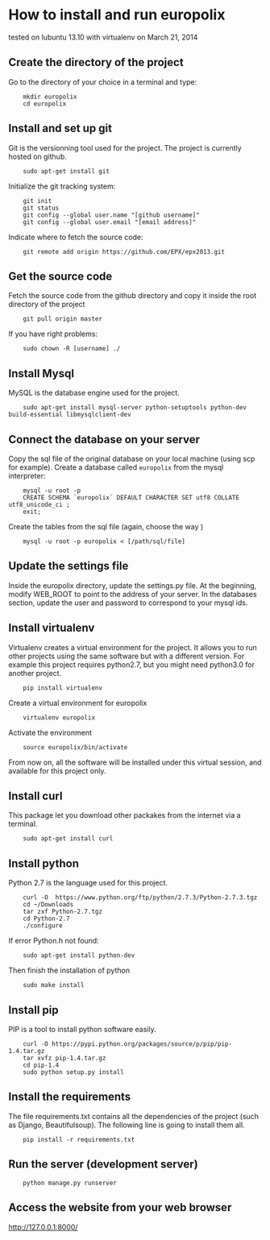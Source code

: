 # How to install and run europolix
tested on lubuntu 13.10 with virtualenv on March 21, 2014


## Create the directory of the project
Go to the directory of your choice in a terminal and type:

```shell
    mkdir europolix
    cd europolix
```


## Install and set up git
Git is the versionning tool used for the project. The project is currently hosted on github.
```shell
    sudo apt-get install git
```

Initialize the git tracking system:

```shell
    git init
    git status
    git config --global user.name "[github username]"
    git config --global user.email "[email address]"
```

Indicate where to fetch the source code:

```shell
    git remote add origin https://github.com/EPX/epx2013.git
```


## Get the source code
Fetch the source code from the github directory and copy it inside the root directory of the project

```shell
    git pull origin master
```

If you have right problems:

```shell
    sudo chown -R [username] ./
```


## Install Mysql
MySQL is the database engine used for the project.

```shell
    sudo apt-get install mysql-server python-setuptools python-dev build-essential libmysqlclient-dev
```

## Connect the database on your server
Copy the sql file of the original database on your local machine (using scp for example).
Create a database called `europolix` from the mysql interpreter:

```shell
    mysql -u root -p
    CREATE SCHEMA `europolix` DEFAULT CHARACTER SET utf8 COLLATE utf8_unicode_ci ;
    exit;
```

Create the tables from the sql file (again, choose the way )

```shell
    mysql -u root -p europolix < [/path/sql/file]
```


## Update the settings file
Inside the europolix directory, update the settings.py file.
At the beginning, modify WEB_ROOT to point to the address of your server.
In the databases section, update the user and password to correspond to your mysql ids.



## Install virtualenv
Virtualenv creates a virtual environment for the project. It allows you to run other projects  using the same software but with a different version.
For example this project requires python2.7, but you might need python3.0 for another project.

```shell
    pip install virtualenv
```

Create a virtual environment for europolix
```shell
    virtualenv europolix
```

Activate the environment
```shell
    source europolix/bin/activate
```
From now on, all the software will be installed under this virtual session, and available for this project only.





## Install curl
This package let you download other packakes from the internet via a terminal.

```shell
    sudo apt-get install curl
```

## Install python
Python 2.7 is the language used for this project.

```shell
    curl -O  https://www.python.org/ftp/python/2.7.3/Python-2.7.3.tgz
    cd ~/Downloads
    tar zxf Python-2.7.tgz
    cd Python-2.7
    ./configure
```

If error Python.h not found:

```shell
    sudo apt-get install python-dev
```

Then finish the installation of python

```shell
    sudo make install
```


## Install pip
PIP is a tool to install python software easily.

```shell
    curl -O https://pypi.python.org/packages/source/p/pip/pip-1.4.tar.gz
    tar xvfz pip-1.4.tar.gz
    cd pip-1.4
    sudo python setup.py install
```



## Install the requirements
The file requirements.txt contains all the dependencies of the project (such as Django, Beautifulsoup). The following line is going to install them all.

```shell
    pip install -r requirements.txt
```



## Run the server (development server)

```shell
    python manage.py runserver
```

## Access the website from your web browser
http://127.0.0.1:8000/
